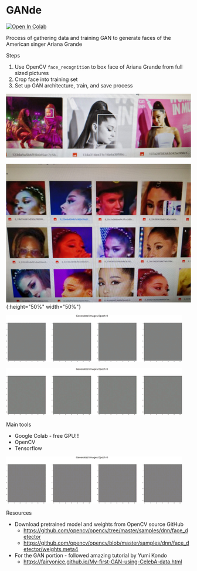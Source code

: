 # GANde

[![Open In Colab](https://colab.research.google.com/assets/colab-badge.svg)](https://colab.research.google.com/github/googlecolab/colabtools/blob/master/notebooks/colab-github-demo.ipynb)

Process of gathering data and training GAN to generate faces of the American singer Ariana Grande

Steps

1. Use OpenCV `face_recognition` to box face of Ariana Grande from full sized pictures
2. Crop face into training set
3. Set up GAN architecture, train, and save process

![OpenCV Face boxing](/GANde_facecrop_illustration/fullsized_box.jpeg)

![Facecrop training set](/GANde_facecrop_illustration/facecrop_training_set.jpeg){:height="50%" width="50%"}

![Example output 2](GANde_output_2_small.gif)

![Example output 3](GANde_output_3_small.gif)

Main tools

* Google Colab - free GPU!!!
* OpenCV
* Tensorflow

![Example output 4](GANde_output_4.gif)

Resources

* Download pretrained model and weights from OpenCV source GitHub
  * https://github.com/opencv/opencv/tree/master/samples/dnn/face_detector
  * https://github.com/opencv/opencv/blob/master/samples/dnn/face_detector/weights.meta4
* For the GAN portion - followed amazing tutorial by Yumi Kondo
  * https://fairyonice.github.io/My-first-GAN-using-CelebA-data.html
